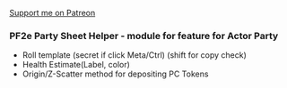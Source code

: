[Support me on Patreon](https://www.patreon.com/reyzor1991)

### PF2e Party Sheet Helper - module for feature for Actor Party

- Roll template (secret if click Meta/Ctrl) (shift for copy check)
- Health Estimate(Label, color)
- Origin/Z-Scatter method for depositing PC Tokens

